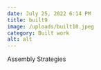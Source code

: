 ```yaml
---
date: July 25, 2022 6:14 PM
title: built9
image: /uploads/built10.jpeg
category: Built work
alt: alt
---
```

Assembly Strategies